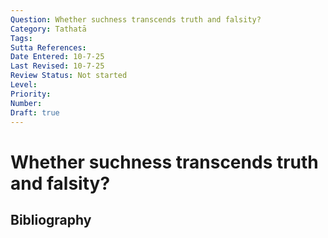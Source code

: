 ```yaml
---
Question: Whether suchness transcends truth and falsity?
Category: Tathatā
Tags: 
Sutta References: 
Date Entered: 10-7-25
Last Revised: 10-7-25
Review Status: Not started
Level: 
Priority: 
Number: 
Draft: true
---
```


# Whether suchness transcends truth and falsity?

## Bibliography

<!-- 

Notes:



-->